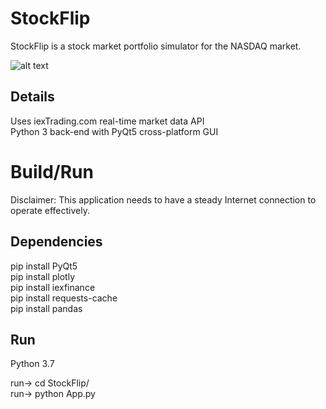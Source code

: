 # StockFlip

StockFlip is a stock market portfolio simulator for the NASDAQ market. 

![alt text](https://raw.githubusercontent.com/welshbrad/StockFlip/master/IMG_0389.PNG)

## Details

Uses iexTrading.com real-time market data API  
Python 3 back-end with PyQt5 cross-platform GUI

# Build/Run

Disclaimer: This application needs to have a steady Internet connection to operate effectively.  

## Dependencies

pip install PyQt5  
pip install plotly  
pip install iexfinance  
pip install requests-cache  
pip install pandas  

## Run

Python 3.7  

run-> cd StockFlip/  
run-> python App.py

